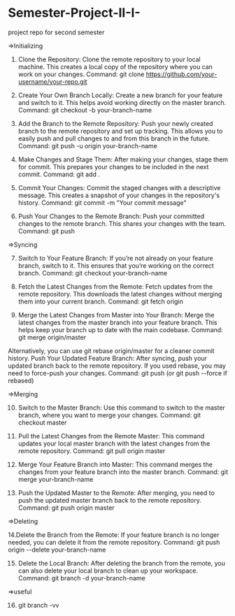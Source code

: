 # Semester-Project-II-I-
project repo for second semester

=>Initializing

1. Clone the Repository:
Clone the remote repository to your local machine. This creates a local copy of the repository where you can work on your changes.
Command: git clone https://github.com/your-username/your-repo.git

2. Create Your Own Branch Locally:
Create a new branch for your feature and switch to it. This helps avoid working directly on the master branch.
Command: git checkout -b your-branch-name

3. Add the Branch to the Remote Repository:
Push your newly created branch to the remote repository and set up tracking. This allows you to easily push and pull changes to and from this branch in the future.
Command: git push -u origin your-branch-name

4. Make Changes and Stage Them:
After making your changes, stage them for commit. This prepares your changes to be included in the next commit.
Command: git add .

5. Commit Your Changes:
Commit the staged changes with a descriptive message. This creates a snapshot of your changes in the repository's history.
Command: git commit -m "Your commit message"

6. Push Your Changes to the Remote Branch:
Push your committed changes to the remote branch. This shares your changes with the team.
Command: git push

=>Syncing

7. Switch to Your Feature Branch:
If you’re not already on your feature branch, switch to it. This ensures that you’re working on the correct branch.
Command: git checkout your-branch-name

8. Fetch the Latest Changes from the Remote:
Fetch updates from the remote repository. This downloads the latest changes without merging them into your current branch.
Command: git fetch origin

9. Merge the Latest Changes from Master into Your Branch:
Merge the latest changes from the master branch into your feature branch. This helps keep your branch up to date with the main codebase.
Command: git merge origin/master

Alternatively, you can use git rebase origin/master for a cleaner commit history.
Push Your Updated Feature Branch:
After syncing, push your updated branch back to the remote repository. If you used rebase, you may need to force-push your changes.
Command: git push (or git push --force if rebased)

=>Merging

10. Switch to the Master Branch:
Use this command to switch to the master branch, where you want to merge your changes.
Command: git checkout master

11. Pull the Latest Changes from the Remote Master:
This command updates your local master branch with the latest changes from the remote repository.
Command: git pull origin master

12. Merge Your Feature Branch into Master:
This command merges the changes from your feature branch into the master branch.
Command: git merge your-branch-name

13. Push the Updated Master to the Remote:
After merging, you need to push the updated master branch back to the remote repository.
Command: git push origin master

=>Deleting

14.Delete the Branch from the Remote:
If your feature branch is no longer needed, you can delete it from the remote repository.
Command: git push origin --delete your-branch-name

15. Delete the Local Branch:
After deleting the branch from the remote, you can also delete your local branch to clean up your workspace.
Command: git branch -d your-branch-name

=>useful

16. git branch -vv

